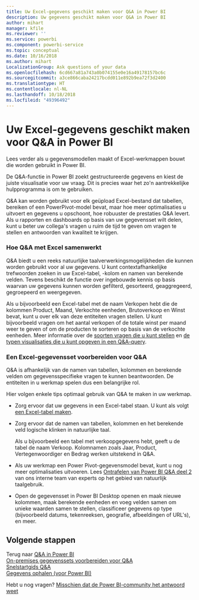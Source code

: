 ```yaml
---
title: Uw Excel-gegevens geschikt maken voor Q&A in Power BI
description: Uw gegevens geschikt maken voor Q&A in Power BI
author: mihart
manager: kfile
ms.reviewer: ''
ms.service: powerbi
ms.component: powerbi-service
ms.topic: conceptual
ms.date: 10/16/2018
ms.author: mihart
LocalizationGroup: Ask questions of your data
ms.openlocfilehash: 6cd667a81a743a0b074155e0e16a49178157bc6c
ms.sourcegitcommit: a3ce866caba24217bcdd011e892b9ea72f3d2400
ms.translationtype: HT
ms.contentlocale: nl-NL
ms.lasthandoff: 10/18/2018
ms.locfileid: "49396492"
---
```

# <a name="how-to-make-your-excel-data-work-well-with-qa-in-power-bi"></a>Uw Excel-gegevens geschikt maken voor Q&A in Power BI
Lees verder als u gegevensmodellen maakt of Excel-werkmappen bouwt die worden gebruikt in Power BI.

De Q&A-functie in Power BI zoekt gestructureerde gegevens en kiest de juiste visualisatie voor uw vraag. Dit is precies waar het zo'n aantrekkelijke hulpprogramma is om te gebruiken.   

Q&A kan worden gebruikt voor elk geüpload Excel-bestand dat tabellen, bereiken of een PowerPivot-model bevat, maar hoe meer optimalisaties u uitvoert en gegevens u opschoont, hoe robuuster de prestaties Q&A levert.  Als u rapporten en dashboards op basis van uw gegevensset wilt delen, kunt u beter uw collega's vragen u ruim de tijd te geven om vragen te stellen en antwoorden van kwaliteit te krijgen.

### <a name="how-qa-works-with-excel"></a>Hoe Q&A met Excel samenwerkt
Q&A biedt u een reeks natuurlijke taalverwerkingsmogelijkheden die kunnen worden gebruikt voor al uw gegevens. U kunt contextafhankelijke trefwoorden zoeken in uw Excel-tabel, -kolom en namen van berekende velden. Tevens beschikt de functie over ingebouwde kennis op basis waarvan uw gegevens kunnen worden gefilterd, gesorteerd, geaggregeerd, gegroepeerd en weergegeven. 

Als u bijvoorbeeld een Excel-tabel met de naam Verkopen hebt die de kolommen Product, Maand, Verkochte eenheden, Brutoverkoop en Winst bevat, kunt u over elk van deze entiteiten vragen stellen.  U kunt bijvoorbeeld vragen om het aantal verkopen of de totale winst per maand weer te geven of om de producten te sorteren op basis van de verkochte eenheden. Meer informatie over de [soorten vragen die u kunt stellen](consumer/end-user-q-and-a.md) en [de typen visualisaties die u kunt opgeven in een Q&A-query](visuals/power-bi-visualization-types-for-reports-and-q-and-a.md).

### <a name="prepare-an-excel-dataset-for-qa"></a>Een Excel-gegevensset voorbereiden voor Q&A
Q&A is afhankelijk van de namen van tabellen, kolommen en berekende velden om gegevensspecifieke vragen te kunnen beantwoorden. De entiteiten in u werkmap spelen dus een belangrijke rol.

Hier volgen enkele tips optimaal gebruik van Q&A te maken in uw werkmap.

* Zorg ervoor dat uw gegevens in een Excel-tabel staan. U kunt als volgt [een Excel-tabel maken](https://support.office.com/article/Create-an-Excel-table-in-a-worksheet-e81aa349-b006-4f8a-9806-5af9df0ac664?ui=en-US&rs=en-US&ad=US).
* Zorg ervoor dat de namen van tabellen, kolommen en het berekende veld logische klinken in natuurlijke taal.
  
  Als u bijvoorbeeld een tabel met verkoopgegevens hebt, geeft u de tabel de naam Verkoop. Kolomnamen zoals Jaar, Product, Vertegenwoordiger en Bedrag werken uitstekend in Q&A.

* Als uw werkmap een Power Pivot-gegevensmodel bevat, kunt u nog meer optimalisaties uitvoeren. Lees [Ontrafelen van Power BI Q&A deel 2](http://blogs.msdn.com/b/powerbi/archive/2014/02/27/demystifying-power-bi-q-amp-a-part-2.aspx) van ons interne team van experts op het gebied van natuurlijk taalgebruik.

* Open de gegevensset in Power BI Desktop openen en maak nieuwe kolommen, maak berekende eenheden en voeg velden samen om unieke waarden samen te stellen, classificeer gegevens op type (bijvoorbeeld datums, tekenreeksen, geografie, afbeeldingen of URL's), en meer.

## <a name="next-steps"></a>Volgende stappen
Terug naar [Q&A in Power BI](consumer/end-user-q-and-a.md)  
[On-premises gegevenssets voorbereiden voor Q&A](service-q-and-a-direct-query.md)   
[Snelstartgids Q&A](power-bi-visualization-introduction-to-q-and-a.md)  
[Gegevens ophalen (voor Power BI)](service-get-data.md)  

Hebt u nog vragen? [Misschien dat de Power BI-community het antwoord weet](http://community.powerbi.com/)

